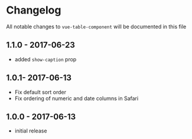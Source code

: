 # Changelog

All notable changes to `vue-table-component` will be documented in this file

## 1.1.0 - 2017-06-23
- added `show-caption` prop

## 1.0.1- 2017-06-13
- Fix default sort order
- Fix ordering of numeric and date columns in Safari

## 1.0.0 - 2017-06-13
- initial release
